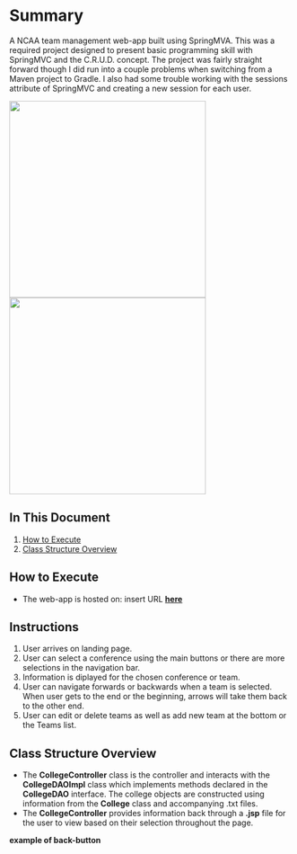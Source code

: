 # Summary
A NCAA team management web-app built using SpringMVA. This was a required project designed to present basic programming skill with SpringMVC and the C.R.U.D. concept. The project was fairly straight forward though I did run into a couple problems when switching from a Maven project to Gradle. I also had some trouble working with the sessions attribute of SpringMVC and creating a new session for each user.  

<img src="src/main/webapp/pics/scrn2.png" height="350">
<img src="src/main/webapp/pics/scrn.png" height="350">


## In This Document
1. [How to Execute](#how-to-execute)
2. [Class Structure Overview](#class-structure-overview)

## How to Execute
- The web-app is hosted on: insert URL <a href="http://35.162.216.236:8080/NCAAWeb/">**here**</a>

## Instructions
1. User arrives on landing page.
2. User can select a conference using the main buttons or there are more selections in the navigation bar.
3. Information is diplayed for the chosen conference or team.
4. User can navigate forwards or backwards when a team is selected. When user gets to the end or the beginning, arrows will take them back to the other end.
5. User can edit or delete teams as well as add new team at the bottom or the Teams list.

## Class Structure Overview
- The **CollegeController** class is the controller and interacts with the **CollegeDAOImpl** class which implements methods declared in the **CollegeDAO** interface. The college objects are constructed using information from the **College** class and accompanying .txt files.
- The **CollegeController** provides information back through a **.jsp** file for the user to view based on their selection throughout the page.

**example of back-button**
